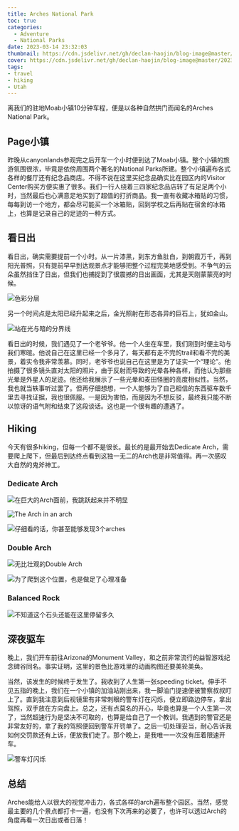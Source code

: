 ```yaml
---
title: Arches National Park
toc: true
categories:
  - Adventure
  - National Parks
date: 2023-03-14 23:32:03
thumbnail: https://cdn.jsdelivr.net/gh/declan-haojin/blog-image@master/2023/202303260238641.jpeg
cover: https://cdn.jsdelivr.net/gh/declan-haojin/blog-image@master/2023/202303260238641.jpeg
tags:
- travel
- hiking
- Utah
---
```


离我们的驻地Moab小镇10分钟车程，便是以各种自然拱门而闻名的Arches National Park。

<!--more-->

## Page小镇

昨晚从canyonlands参观完之后开车一个小时便到达了Moab小镇。整个小镇的旅游氛围很浓，毕竟是依傍周围两个著名的National Parks所建。整个小镇遍布各式各样的餐厅还有纪念品商店。不得不说在这里买纪念品确实比在园区内的Visitor Center购买方便实惠了很多。我们一行人绕着三四家纪念品店转了有足足两个小时，当然最后也心满意足地买到了超值的打折商品。我一直有收藏冰箱贴的习惯，每每到访一个地方，都会尽可能买一个冰箱贴，回到学校之后再贴在宿舍的冰箱上，也算是记录自己的足迹的一种方式。

## 看日出

看日出，确实需要提前一个小时。从一片漆黑，到东方鱼肚白，到朝霞万千，再到阳光普照，只有提前早早到达观景点才能够把整个过程完美地感受到。不争气的云朵虽然挡住了日出，但我们也捕捉到了很震撼的日出画面，尤其是天刚蒙蒙亮的时候。

![色彩分层](https://cdn.jsdelivr.net/gh/declan-haojin/blog-image@master/2023/202303260237314.jpeg)

另一个时间点是太阳已经升起来之后，金光照射在形态各异的巨石上，犹如金山。

![站在光与暗的分界线](https://cdn.jsdelivr.net/gh/declan-haojin/blog-image@master/2023/202303260249415.jpeg)

看日出的时候，我们遇见了一个老爷爷。他一个人坐在车里，我们刚到时便主动与我们寒暄。他说自己在这里已经一个多月了，每天都有走不完的trail和看不完的美景，着实令我非常羡慕。同时，老爷爷也说自己在这里是为了证实一个“理论”。他拍摄了很多镜头直对太阳的照片，由于反射而导致的光晕各种各样，而他认为那些光晕是外星人的足迹。他还给我展示了一些光晕和麦田怪圈的高度相似性。当然，我也就当轶事听过罢了。但再仔细想想，一个人能够为了自己相信的东西驱车数千里去寻找证据，我也很佩服。一是因为害怕，而是因为不想反驳，最终我只能不断以惊讶的语气附和结束了这段谈话。这也是一个很有趣的遭遇了。

## Hiking

今天有很多hiking，但每一个都不是很长。最长的是最开始去Dedicate Arch，需要爬上爬下，但最后到达终点看到这独一无二的Arch也是非常值得。再一次感叹大自然的鬼斧神工。

### Dedicate Arch

![在巨大的Arch面前，我跳跃起来并不明显](https://cdn.jsdelivr.net/gh/declan-haojin/blog-image@master/2023/202303260257180.jpeg)

![The Arch in an arch](https://cdn.jsdelivr.net/gh/declan-haojin/blog-image@master/2023/202303260258117.jpeg)

![仔细看的话，你甚至能够发现3个arches](https://cdn.jsdelivr.net/gh/declan-haojin/blog-image@master/2023/202303260259963.jpeg)

### Double Arch

![无比壮观的Double Arch](https://cdn.jsdelivr.net/gh/declan-haojin/blog-image@master/2023/202303260300930.jpeg)

![为了爬到这个位置，也是做足了心理准备](https://cdn.jsdelivr.net/gh/declan-haojin/blog-image@master/2023/202303260302584.jpeg)

### Balanced Rock

![不知道这个石头还能在这里停留多久](https://cdn.jsdelivr.net/gh/declan-haojin/blog-image@master/2023/202303260303405.jpeg)

## 深夜驱车

晚上，我们开车前往Arizona的Monument Valley，和之前非常流行的益智游戏纪念碑谷同名。事实证明，这里的景色比游戏里的动画构图还要美轮美奂。

当然，该发生的时候终于发生了。我收到了人生第一张speeding ticket。伸手不见五指的晚上，我们在一个小镇的加油站刚出来，我一脚油门提速便被警察叔叔盯上了。直到我注意到后视镜里有非常刺眼的警车灯在闪烁，便立即路边停车，拿出驾照，双手放在方向盘上。总之，还有点莫名的开心，毕竟也算是一个人生第一次了，当然超速行为是坚决不可取的，也算是给自己了一个教训。我遇到的警官还是非常友好的，拿了我的驾照便回到警车开罚单了。之后一切处理妥当，耐心告诉我如何交罚款还有上诉，便放我们走了。那个晚上，是我唯一一次没有压着限速开车。

![警车灯闪烁](https://cdn.jsdelivr.net/gh/declan-haojin/blog-image@master/2023/202303260309015.jpeg)

## 总结

Arches能给人以很大的视觉冲击力，各式各样的arch遍布整个园区。当然，感觉最主要的几个景点都打卡一遍，也没有下次再来的必要了，也许可以透过Arch的角度再看一次日出或者日落！
